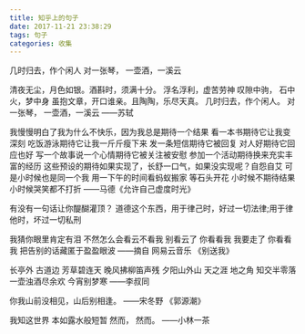 ```yaml
---
title: 知乎上的句子
date: 2017-11-21 23:38:29
tags: 句子
categories: 收集
---
```


几时归去，作个闲人
对一张琴， 一壶酒，一溪云
 <!-- more -->

清夜无尘，月色如银。酒斟时，须满十分。
浮名浮利，虚苦劳神
叹隙中驹， 石中火，梦中身
虽抱文章，开口谁亲。且陶陶，乐尽天真。
几时归去，作个闲人。
对一张琴， 一壶酒，一溪云
——苏轼

我慢慢明白了我为什么不快乐，因为我总是期待一个结果
看一本书期待它让我变深刻
吃饭游泳期待它让我一斤斤瘦下来
发一条短信期待它被回复
对人好期待它回应也好
写一个故事说一个心情期待它被关注被安慰
参加一个活动期待换来充实丰富的经历
这些预设的期待如果实现了，长舒一口气，如果没实现呢？自怨自艾
可是小时候也是同一个我
用一下午的时间看蚂蚁搬家
等石头开花
小时候不期待结果
小时候哭笑都不打折
——马德《允许自己虚度时光》

有没有一句话让你醍醐灌顶？
道德这个东西，用于律己时，好过一切法律;用于律他时，坏过一切私刑

我猜你眼里肯定有泪
不然怎么会看云不看我
别看云了
你看看我
我要走了
你看看我
把告别的话藏匿于盈盈眼波
 ——摘自  网易云音乐 《别送我》

长亭外
古道边
芳草碧连天
晚风拂柳笛声残
夕阳山外山
天之涯
地之角
知交半零落
一壶浊酒尽余欢
今宵别梦寒
——李叔同

你我山前没相见，山后别相逢。
——宋冬野 《郭源潮》

我知这世界
本如露水般短暂
然而，
然而。
——小林一茶
